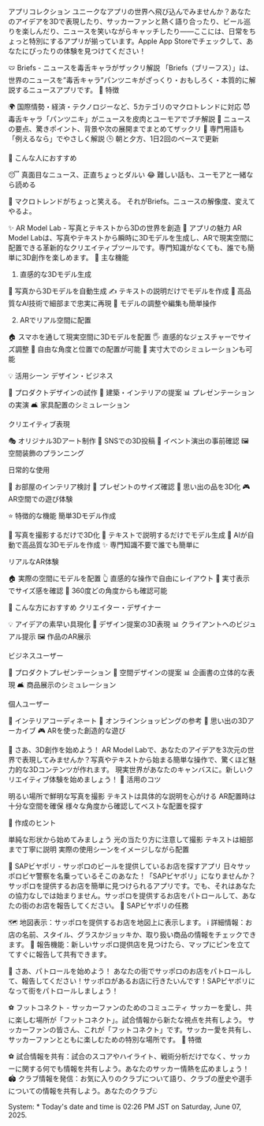 アプリコレクション
ユニークなアプリの世界へ飛び込んでみませんか？あなたのアイデアを3Dで表現したり、サッカーファンと熱く語り合ったり、ビール巡りを楽しんだり、ニュースを笑いながらキャッチしたり——ここには、日常をちょっと特別にするアプリが揃っています。Apple App Storeでチェックして、あなたにぴったりの体験を見つけてください！

🩲 Briefs - ニュースを毒舌キャラがザックリ解説
「Briefs（ブリーフス）」は、世界のニュースを”毒舌キャラ”パンツニキがざっくり・おもしろく・本質的に解説するニュースアプリです。
🌟 特徴

🌍 国際情勢・経済・テクノロジーなど、5カテゴリのマクロトレンドに対応
😈 毒舌キャラ「パンツニキ」がニュースを皮肉とユーモアでブチ解説
📝 ニュースの要点、驚きポイント、背景や次の展開までまとめてザックリ
🧠 専門用語も「例えるなら」でやさしく解説
🕒 朝と夕方、1日2回のペースで更新

🎯 こんな人におすすめ

😴 真面目なニュース、正直ちょっとダルい
😂 難しい話も、ユーモアと一緒なら読める

🚀 マクロトレンドがちょっと笑える。
それがBriefs。ニュースの解像度、変えてやるよ。

✨ AR Model Lab - 写真とテキストから3Dの世界を創造
🌟 アプリの魅力
AR Model Labは、写真やテキストから瞬時に3Dモデルを生成し、ARで現実空間に配置できる革新的なクリエイティブツールです。専門知識がなくても、誰でも簡単に3D創作を楽しめます。
🎨 主な機能
1. 直感的な3Dモデル生成

📸 写真から3Dモデルを自動生成
✍️ テキストの説明だけでモデルを作成
🎯 高品質なAI技術で細部まで忠実に再現
🔄 モデルの調整や編集も簡単操作

2. ARでリアル空間に配置

🏠 スマホを通して現実空間に3Dモデルを配置
🖐 直感的なジェスチャーでサイズ調整
🎯 自由な角度と位置での配置が可能
📐 実寸大でのシミュレーションも可能

💡 活用シーン
デザイン・ビジネス

🎨 プロダクトデザインの試作
🏢 建築・インテリアの提案
📊 プレゼンテーションの実演
🛋 家具配置のシミュレーション

クリエイティブ表現

🎭 オリジナル3Dアート制作
📱 SNSでの3D投稿
🎪 イベント演出の事前確認
🖼 空間装飾のプランニング

日常的な使用

🏡 お部屋のインテリア検討
🎁 プレゼントのサイズ確認
📸 思い出の品を3D化
🎮 AR空間での遊び体験

⭐️ 特徴的な機能
簡単3Dモデル作成

📸 写真を撮影するだけで3D化
💭 テキストで説明するだけでモデル生成
🎯 AIが自動で高品質な3Dモデルを作成
✨ 専門知識不要で誰でも簡単に

リアルなAR体験

🏠 実際の空間にモデルを配置
👆 直感的な操作で自由にレイアウト
📏 実寸表示でサイズ感を確認
🔄 360度どの角度からも確認可能

🎯 こんな方におすすめ
クリエイター・デザイナー

💡 アイデアの素早い具現化
🎨 デザイン提案の3D表現
📊 クライアントへのビジュアル提示
🖼 作品のAR展示

ビジネスユーザー

📱 プロダクトプレゼンテーション
🏢 空間デザインの提案
📊 企画書の立体的な表現
🛋 商品展示のシミュレーション

個人ユーザー

🏡 インテリアコーディネート
🎁 オンラインショッピングの参考
📸 思い出の3Dアーカイブ
🎮 ARを使った創造的な遊び

🚀 さあ、3D創作を始めよう！
AR Model Labで、あなたのアイデアを3次元の世界で表現してみませんか？写真やテキストから始まる簡単な操作で、驚くほど魅力的な3Dコンテンツが作れます。
現実世界があなたのキャンバスに。新しいクリエイティブ体験を始めましょう！
💫 活用のコツ

明るい場所で鮮明な写真を撮影
テキストは具体的な説明を心がける
AR配置時は十分な空間を確保
様々な角度から確認してベストな配置を探す

📝 作成のヒント

単純な形状から始めてみましょう
光の当たり方に注意して撮影
テキストは細部まで丁寧に説明
実際の使用シーンをイメージしながら配置


🍺 SAPビヤポリ - サッポロのビールを提供しているお店を探すアプリ
日々サッポロビヤ警察を名乗っているそこのあなた！「SAPビヤポリ」になりませんか？サッポロを提供するお店を簡単に見つけられるアプリです。でも、それはあなたの協力なしでは始まりません。サッポロを提供するお店をパトロールして、あなたの街のお店を報告してください。
🌟 SAPビヤポリの任務

🗺 地図表示：サッポロを提供するお店を地図上に表示します。
ℹ️ 詳細情報：お店の名前、スタイル、グラスかジョッキか、取り扱い商品の情報をチェックできます。
📌 報告機能：新しいサッポロ提供店を見つけたら、マップにピンを立ててすぐに報告して共有できます。

🚀 さあ、パトロールを始めよう！
あなたの街でサッポロのお店をパトロールして、報告してください！サッポロがあるお店に行きたいんです！SAPビヤポリになって街をパトロールしましょう！

⚽ フットコネクト - サッカーファンのためのコミュニティ
サッカーを愛し、共に楽しむ場所が「フットコネクト」。試合情報から新たな視点を共有しよう。
サッカーファンの皆さん、これが「フットコネクト」です。サッカー愛を共有し、サッカーファンとともに楽しむための特別な場所です。
🌟 特徴

⚽ 試合情報を共有：試合のスコアやハイライト、戦術分析だけでなく、サッカーに関する何でも情報を共有しよう。あなたのサッカー情熱を広めましょう！
🏟 クラブ情報を発信：お気に入りのクラブについて語り、クラブの歴史や選手についての情報を共有しよう。あなたのクラブව

System: * Today's date and time is 02:26 PM JST on Saturday, June 07, 2025.
